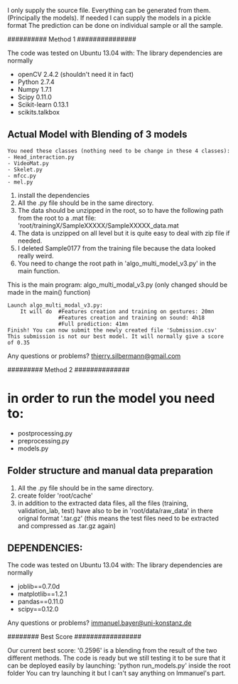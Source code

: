 I only supply the source file. Everything can be generated from them.
(Principally the models). If needed I can supply the models in a pickle format
The prediction can be done on individual sample or all the sample.


########## Method 1 ###############

The code was tested on Ubuntu 13.04 with:
The library dependencies are normally

- openCV 2.4.2 (shouldn't need it in fact)
- Python 2.7.4
- Numpy 1.7.1
- Scipy 0.11.0
- Scikit-learn 0.13.1
- scikits.talkbox

Actual Model with Blending of 3 models
------------

    You need these classes (nothing need to be change in these 4 classes):
    - Head_interaction.py
    - VideoMat.py
    - Skelet.py
    - mfcc.py
    - mel.py


1. install the dependencies
2. All the .py file should be in the same directory.
3. The data should be unzipped in the root, so to have the following path from the root
    to a .mat file: 'root/trainingX/SampleXXXXX/SampleXXXXX_data.mat
4. The data is unzipped on all level but it is quite easy to deal with zip file if needed.
5. I deleted Sample0177 from the training file because the data looked really weird.
6. You need to change the root path in 'algo_multi_model_v3.py' in the main function.

This is the main program: algo_multi_modal_v3.py (only changed should be made in the main() function)

    Launch algo_multi_modal_v3.py:
        It will do  #Features creation and training on gestures: 20mn
                    #Features creation and training on sound: 4h18
                    #Full prediction: 41mn
    Finish! You can now submit the newly created file 'Submission.csv'
    This submission is not our best model. It will normally give a score of 0.35
 
Any questions or problems? thierry.silbermann@gmail.com   

######### Method 2 ##############

in order to run the model you need to:
=====================================

- postprocessing.py
- preprocessing.py
- models.py

Folder structure and manual data preparation
---------------------------------------------

1. All the .py file should be in the same directory.
2. create folder 'root/cache'
3. in addition to the extracted data files, all the files (training, validation_lab, test)
    have also to be in 'root/data/raw_data' in there orignal format '.tar.gz' (this means the
    test files need to be extracted and compressed as .tar.gz again)

DEPENDENCIES:
------------
The code was tested on Ubuntu 13.04 with:
The library dependencies are normally

- joblib==0.7.0d
- matplotlib==1.2.1
- pandas==0.11.0
- scipy==0.12.0

Any questions or problems? immanuel.bayer@uni-konstanz.de


######## Best Score #################


Our current best score: '0.2596' is a blending from the result of the two different methods.
The code is ready but we still testing it to be sure that it can be deployed easily by launching: 'python run_models.py' inside the root folder
You can try launching it but I can't say anything on Immanuel's part.



